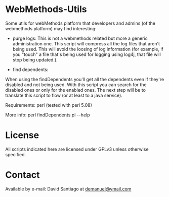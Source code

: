 WebMethods-Utils
================

Some utils for webMethods platform that developers and admins (of the webmethods platform) may find interesting:

* purge logs:
This is not a webmethods related but more a generic administration one. This script will compress all the log 
files that aren't being used. This will avoid the loosing of log information (for example, if you "touch" a file
that's being used for logging using log4j, that file will stop being updated.).

* find dependents:

When using the findDependents you'll get all the dependents even if they're disabled and not being used. With this
script you can search for the disabled ones or only for the enabled ones. The next step will be to translate this
script to flow (or at least to a java service). 

Requirements: perl (tested with perl 5.08)

More info: perl findDependents.pl --help

License
=======
All scripts indicated here are licensed under GPLv3 unless otherwise specified.


Contact
=======

Available by e-mail: David Santiago at <demanuel@ymail.com>
